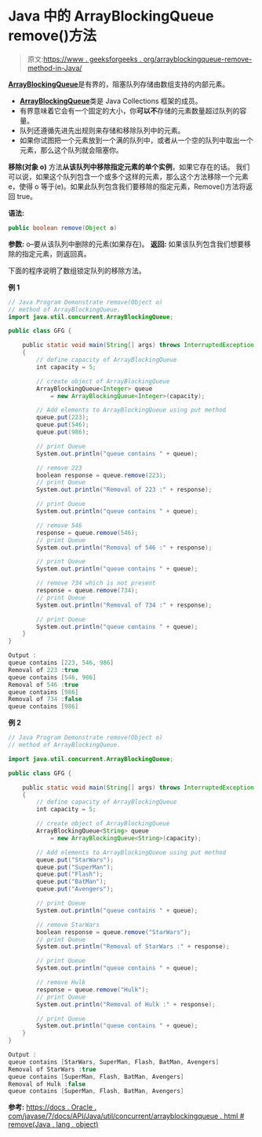 # Java 中的 ArrayBlockingQueue remove()方法

> 原文:[https://www . geeksforgeeks . org/arrayblockingqueue-remove-method-in-Java/](https://www.geeksforgeeks.org/arrayblockingqueue-remove-method-in-java/)

[**ArrayBlockingQueue**](https://www.geeksforgeeks.org/arrayblockingqueue-class-in-java/)是有界的，阻塞队列存储由数组支持的内部元素。

*   [**ArrayBlockingQueue**](https://www.geeksforgeeks.org/arrayblockingqueue-class-in-java/)类是 Java Collections 框架的成员。
*   有界意味着它会有一个固定的大小，你**可以不**存储的元素数量超过队列的容量。
*   队列还遵循先进先出规则来存储和移除队列中的元素。
*   如果你试图把一个元素放到一个满的队列中，或者从一个空的队列中取出一个元素，那么这个队列就会阻塞你。

**移除(对象 o)** 方法**从该队列中移除指定元素的单个实例**，如果它存在的话。
我们可以说，如果这个队列包含一个或多个这样的元素，那么这个方法移除一个元素 e，使得 o 等于(e)。如果此队列包含我们要移除的指定元素，Remove()方法将返回 true。

**语法:**

```java
public boolean remove(Object o)
```

**参数:**
o–要从该队列中删除的元素(如果存在)。
**返回:**
如果该队列包含我们想要移除的指定元素，则返回真。

下面的程序说明了数组锁定队列的移除方法。

**例 1**

```java
// Java Program Demonstrate remove(Object o)
// method of ArrayBlockingQueue.
import java.util.concurrent.ArrayBlockingQueue;

public class GFG {

    public static void main(String[] args) throws InterruptedException
    {
        // define capacity of ArrayBlockingQueue
        int capacity = 5;

        // create object of ArrayBlockingQueue
        ArrayBlockingQueue<Integer> queue
            = new ArrayBlockingQueue<Integer>(capacity);

        // Add elements to ArrayBlockingQueue using put method
        queue.put(223);
        queue.put(546);
        queue.put(986);

        // print Queue
        System.out.println("queue contains " + queue);

        // remove 223
        boolean response = queue.remove(223);
        // print Queue
        System.out.println("Removal of 223 :" + response);

        // print Queue
        System.out.println("queue contains " + queue);

        // remove 546
        response = queue.remove(546);
        // print Queue
        System.out.println("Removal of 546 :" + response);

        // print Queue
        System.out.println("queue contains " + queue);

        // remove 734 which is not present
        response = queue.remove(734);
        // print Queue
        System.out.println("Removal of 734 :" + response);

        // print Queue
        System.out.println("queue contains " + queue);
    }
}
```

```java
Output :
queue contains [223, 546, 986]
Removal of 223 :true
queue contains [546, 986]
Removal of 546 :true
queue contains [986]
Removal of 734 :false
queue contains [986]

```

**例 2**

```java
// Java Program Demonstrate remove(Object o)
// method of ArrayBlockingQueue.

import java.util.concurrent.ArrayBlockingQueue;

public class GFG {

    public static void main(String[] args) throws InterruptedException
    {
        // define capacity of ArrayBlockingQueue
        int capacity = 5;

        // create object of ArrayBlockingQueue
        ArrayBlockingQueue<String> queue
            = new ArrayBlockingQueue<String>(capacity);

        // Add elements to ArrayBlockingQueue using put method
        queue.put("StarWars");
        queue.put("SuperMan");
        queue.put("Flash");
        queue.put("BatMan");
        queue.put("Avengers");

        // print Queue
        System.out.println("queue contains " + queue);

        // remove StarWars
        boolean response = queue.remove("StarWars");
        // print Queue
        System.out.println("Removal of StarWars :" + response);

        // print Queue
        System.out.println("queue contains " + queue);

        // remove Hulk
        response = queue.remove("Hulk");
        // print Queue
        System.out.println("Removal of Hulk :" + response);

        // print Queue
        System.out.println("queue contains " + queue);
    }
}
```

```java
Output :
queue contains [StarWars, SuperMan, Flash, BatMan, Avengers]
Removal of StarWars :true
queue contains [SuperMan, Flash, BatMan, Avengers]
Removal of Hulk :false
queue contains [SuperMan, Flash, BatMan, Avengers]

```

**参考:**
[https://docs . Oracle . com/javase/7/docs/API/Java/util/concurrent/arrayblockingqueue . html # remove(Java . lang . object)](https://docs.oracle.com/javase/7/docs/api/java/util/concurrent/ArrayBlockingQueue.html#remove(java.lang.Object))